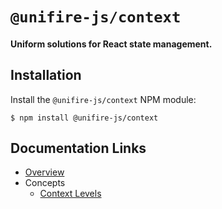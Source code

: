 # `@unifire-js/context`

#### <b>Uniform solutions for React state management.</b>

## Installation

Install the `@unifire-js/context` NPM module:

```
$ npm install @unifire-js/context
```

## Documentation Links

* [Overview](/packages/context/docs/overview.md)
* Concepts
    * [Context Levels](/packages/context/docs/concepts/context-levels.md)